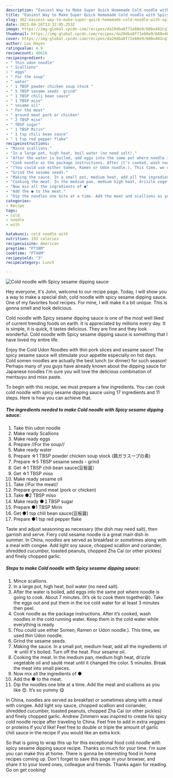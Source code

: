 ```yaml
---
description: "Easiest Way to Make Super Quick Homemade Cold noodle with Spicy sesame dipping sauce"
title: "Easiest Way to Make Super Quick Homemade Cold noodle with Spicy sesame dipping sauce"
slug: 362-easiest-way-to-make-super-quick-homemade-cold-noodle-with-spicy-sesame-dipping-sauce
date: 2021-04-26T13:32:05.253Z
image: https://img-global.cpcdn.com/recipes/da20dba8f71e60e9/680x482cq70/cold-noodle-with-spicy-sesame-dipping-sauce-recipe-main-photo.jpg
thumbnail: https://img-global.cpcdn.com/recipes/da20dba8f71e60e9/680x482cq70/cold-noodle-with-spicy-sesame-dipping-sauce-recipe-main-photo.jpg
cover: https://img-global.cpcdn.com/recipes/da20dba8f71e60e9/680x482cq70/cold-noodle-with-spicy-sesame-dipping-sauce-recipe-main-photo.jpg
author: Lou Hayes
ratingvalue: 4.9
reviewcount: 46616
recipeingredient:
- " thin udon noodle"
- " Scallions"
- " eggs"
- " For the soup"
- " water"
- " 1 TBSP powder chicken soup stock "
- " 5 TBSP sesame seeds  grind"
- " 1 TBSP chili bean sauce"
- " 1 TBSP miso"
- " sesame oil"
- " For the meat"
- " ground meat pork or chicken"
- " 2 TBSP miso"
- " TBSP sugar"
- " 1 TBSP Mirin"
- " 1 tsp chili bean sauce"
- " 1 tsp red pepper flake"
recipeinstructions:
- "Mince scallions."
- "In a large pot, high heat, boil water (no need salt)."
- "After the water is boiled, add eggs into the same pot where noodle is going to cook. About 7 minutes. (It’s ok to cook them together😆). Take the eggs out and put them in the ice cold water for at least 3 minutes then peel."
- "Cook noodle as the package instructions. After it’s cooked, wash noodles in the cold running water. Keep them in the cold water while everything is ready"
- "(You could use either Somen, Ramen or Udon noodle.). This time, we used thin Udon noodle."
- "Grind the sesame seeds."
- "Making the sauce. In a small pot, medium heat, add all the ingredients of ☆ until it&#39;s boiled. Turn off the heat. Pour sesame oil."
- "Cooking the meat. In the medium pan, medium high heat, drizzle vegetable oil and sauté meat until it changed the color. 5 minutes. Break the meat into small pieces."
- "Now mix all the ingredients of ●"
- "Add the ● to the meat."
- "Dip the noodles one bite at a time. Add the meat and scallions as you like 😍. It’s so yummy 😋"
categories:
- Recipe
tags:
- cold
- noodle
- with

katakunci: cold noodle with 
nutrition: 193 calories
recipecuisine: American
preptime: "PT38M"
cooktime: "PT46M"
recipeyield: "3"
recipecategory: Lunch

---
```



![Cold noodle with Spicy sesame dipping sauce](https://img-global.cpcdn.com/recipes/da20dba8f71e60e9/680x482cq70/cold-noodle-with-spicy-sesame-dipping-sauce-recipe-main-photo.jpg)

Hey everyone, it's John, welcome to our recipe page. Today, I will show you a way to make a special dish, cold noodle with spicy sesame dipping sauce. One of my favorites food recipes. For mine, I will make it a bit unique. This is gonna smell and look delicious.

Cold noodle with Spicy sesame dipping sauce is one of the most well liked of current trending foods on earth. It is appreciated by millions every day. It is simple, it is quick, it tastes delicious. They are fine and they look wonderful. Cold noodle with Spicy sesame dipping sauce is something that I have loved my entire life.

Enjoy the Cold Udon Noodles with thin pork slices and sesame sauce! The spicy sesame sauce will stimulate your appetite especially on hot days. Cold somen noodles are actually the best lunch (or dinner) for such season! Perhaps many of you guys have already known about the dipping sauce for Japanese noodles I&#39;m sure you will love the delicious combination of mentsuyu and miso paste.


To begin with this recipe, we must prepare a few ingredients. You can cook cold noodle with spicy sesame dipping sauce using 17 ingredients and 11 steps. Here is how you can achieve that.

<!--inarticleads1-->

##### The ingredients needed to make Cold noodle with Spicy sesame dipping sauce:

1. Take  thin udon noodle
1. Make ready  Scallions
1. Make ready  eggs
1. Prepare  //For the soup//
1. Make ready  water
1. Prepare  ☆1 TBSP powder chicken soup stock (鶏ガラスープの素)
1. Prepare  ☆5 TBSP sesame seeds - grind
1. Get  ☆1 TBSP chili bean sauce(豆板醤）
1. Get  ☆1 TBSP miso
1. Make ready  sesame oil
1. Take  //For the meat//
1. Prepare  ground meat (pork or chicken)
1. Take  ●2 TBSP miso
1. Make ready  ●１TBSP sugar
1. Prepare  ●1 TBSP Mirin
1. Get  ●1 tsp chili bean sauce(豆板醤)
1. Prepare  ●1 tsp red pepper flake


Taste and adjust seasoning as necessary (the dish may need salt), then garnish and serve. Fiery cold sesame noodle is a great main dish in summer. In China, noodles are served as breakfast or sometimes along with a meal with congee. Add light soy sauce, chopped scallion and coriander, shredded cucumber, toasted peanuts, chopped Zha Cai (or other pickles) and finely chopped garlic. 

<!--inarticleads2-->

##### Steps to make Cold noodle with Spicy sesame dipping sauce:

1. Mince scallions.
1. In a large pot, high heat, boil water (no need salt).
1. After the water is boiled, add eggs into the same pot where noodle is going to cook. About 7 minutes. (It’s ok to cook them together😆). Take the eggs out and put them in the ice cold water for at least 3 minutes then peel.
1. Cook noodle as the package instructions. After it’s cooked, wash noodles in the cold running water. Keep them in the cold water while everything is ready
1. (You could use either Somen, Ramen or Udon noodle.). This time, we used thin Udon noodle.
1. Grind the sesame seeds.
1. Making the sauce. In a small pot, medium heat, add all the ingredients of ☆ until it&#39;s boiled. Turn off the heat. Pour sesame oil.
1. Cooking the meat. In the medium pan, medium high heat, drizzle vegetable oil and sauté meat until it changed the color. 5 minutes. Break the meat into small pieces.
1. Now mix all the ingredients of ●
1. Add the ● to the meat.
1. Dip the noodles one bite at a time. Add the meat and scallions as you like 😍. It’s so yummy 😋


In China, noodles are served as breakfast or sometimes along with a meal with congee. Add light soy sauce, chopped scallion and coriander, shredded cucumber, toasted peanuts, chopped Zha Cai (or other pickles) and finely chopped garlic. Andrew Zimmern was inspired to create his spicy cold noodle recipe after traveling to China. Feel free to add in extra veggies or proteins if you&#39;d like! Feel free to double or triple the amount of garlic chili sauce in the recipe if you would like an extra kick. 

So that is going to wrap this up for this exceptional food cold noodle with spicy sesame dipping sauce recipe. Thanks so much for your time. I'm sure you can make this at home. There is gonna be interesting food in home recipes coming up. Don't forget to save this page in your browser, and share it to your loved ones, colleague and friends. Thanks again for reading. Go on get cooking!
